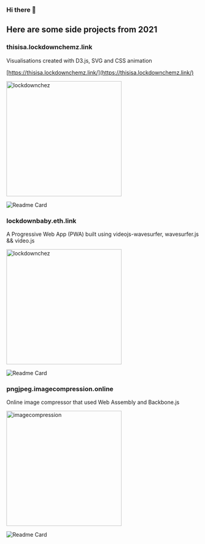 ### Hi there 👋
## Here are some side projects from 2021

### thisisa.lockdownchemz.link

Visualisations created with D3.js, SVG and CSS animation

[https://thisisa.lockdownchemz.link/](https://thisisa.lockdownchemz.link/)

<img src="https://bdec31521c28f58d04a0-f919f4c862fd2770d5d9ff992baca219.ssl.cf3.rackcdn.com/chemz.gif" alt="lockdownchez" width="300">


![Readme Card](https://github-readme-stats.vercel.app/api/pin/?username=TCotton&repo=lockdownchemz)

### lockdownbaby.eth.link

A Progressive Web App (PWA) built using videojs-wavesurfer, wavesurfer.js && video.js

<img src="https://bdec31521c28f58d04a0-f919f4c862fd2770d5d9ff992baca219.ssl.cf3.rackcdn.com/lockdownbabylogo.gif" alt="lockdownchez" width="300">

![Readme Card](https://github-readme-stats.vercel.app/api/pin/?username=TCotton&repo=baby-lockdown)


### pngjpeg.imagecompression.online

Online image compressor that used Web Assembly and Backbone.js

<img src="https://bdec31521c28f58d04a0-f919f4c862fd2770d5d9ff992baca219.ssl.cf3.rackcdn.com/localhost_1234_.png" alt="imagecompression" width="300">

![Readme Card](https://github-readme-stats.vercel.app/api/pin/?username=TCotton&repo=LightningWASM)


<!--
**TCotton/TCotton** is a ✨ _special_ ✨ repository because its `README.md` (this file) appears on your GitHub profile.

Here are some ideas to get you started:

- 🔭 I’m currently working on ...
- 🌱 I’m currently learning ...
- 👯 I’m looking to collaborate on ...
- 🤔 I’m looking for help with ...
- 💬 Ask me about ...
- 📫 How to reach me: ...
- 😄 Pronouns: ...
- ⚡ Fun fact: ...
-->
